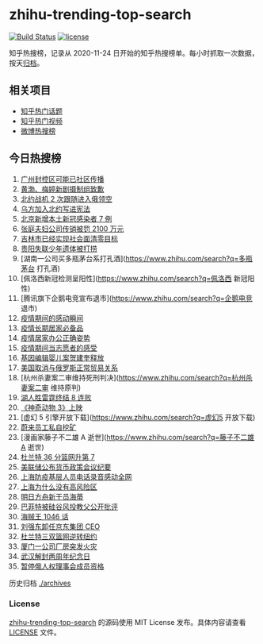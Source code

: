 # zhihu-trending-top-search

[![Build Status](https://github.com/justjavac/zhihu-trending-top-search/workflows/ci/badge.svg?branch=main)](https://github.com/justjavac/zhihu-trending-top-search/actions)
[![license](https://img.shields.io/github/license/justjavac/zhihu-trending-top-search)](https://github.com/justjavac/zhihu-trending-top-search/blob/main/LICENSE)

知乎热搜榜，记录从 2020-11-24 日开始的知乎热搜榜单。每小时抓取一次数据，按天[归档](./archives)。

## 相关项目

- [知乎热门话题](https://github.com/justjavac/zhihu-trending-hot-questions)
- [知乎热门视频](https://github.com/justjavac/zhihu-trending-hot-video)
- [微博热搜榜](https://github.com/justjavac/weibo-trending-hot-search)

## 今日热搜榜

<!-- BEGIN -->
<!-- 最后更新时间 Sat Apr 09 2022 16:16:51 GMT+0800 (China Standard Time) -->

1. [广州封控区可能已社区传播](https://www.zhihu.com/search?q=广州疫情)
1. [黄渤、梅婷新剧摄制组致歉](https://www.zhihu.com/search?q=黄渤小区拍戏遭驱赶)
1. [北约战机 2 次跟随进入俄领空](https://www.zhihu.com/search?q=北约战机)
1. [乌方加入北约写进宪法](https://www.zhihu.com/search?q=乌克兰加入北约)
1. [北京新增本土新冠感染者 7 例](https://www.zhihu.com/search?q=北京疫情新增)
1. [张庭夫妇公司传销被罚 2100 万元](https://www.zhihu.com/search?q=张庭夫妇公司)
1. [吉林市已经实现社会面清零目标](https://www.zhihu.com/search?q=吉林市疫情社会面清零)
1. [贵阳失联少年遗体被打捞](https://www.zhihu.com/search?q=贵阳一少年晨跑失联)
1. [湖南一公司买多瓶茅台系打孔酒](https://www.zhihu.com/search?q=多瓶茅台 打孔酒)
1. [佩洛西新冠检测呈阳性](https://www.zhihu.com/search?q=佩洛西 新冠阳性)
1. [腾讯旗下企鹅电竞宣布退市](https://www.zhihu.com/search?q=企鹅电竞 退市)
1. [疫情期间的感动瞬间](https://www.zhihu.com/search?q=疫情感动瞬间)
1. [疫情长期居家必备品](https://www.zhihu.com/search?q=疫情居家必备)
1. [疫情居家办公正确姿势](https://www.zhihu.com/search?q=疫情居家办公)
1. [疫情期间当志愿者的感受](https://www.zhihu.com/search?q=抗疫志愿者)
1. [基因编辑婴儿案贺建奎释放](https://www.zhihu.com/search?q=基因编辑婴儿案)
1. [美国取消与俄罗斯正常贸易关系](https://www.zhihu.com/search?q=拜登)
1. [杭州杀妻案二审维持死刑判决](https://www.zhihu.com/search?q=杭州杀妻案二审 维持原判)
1. [湖人胜雷霆终结 8 连败](https://www.zhihu.com/search?q=湖人)
1. [《神奇动物 3》上映](https://www.zhihu.com/search?q=神奇动物3)
1. [虚幻 5 引擎开放下载](https://www.zhihu.com/search?q=虚幻5 开放下载)
1. [蔚来员工私自挖矿](https://www.zhihu.com/search?q=蔚来员工)
1. [漫画家藤子不二雄 A 逝世](https://www.zhihu.com/search?q=藤子不二雄A 逝世)
1. [杜兰特 36 分篮网升第 7](https://www.zhihu.com/search?q=篮网)
1. [美联储公布货币政策会议纪要](https://www.zhihu.com/search?q=美联储)
1. [上海防疫基层人员电话录音感动全网](https://www.zhihu.com/search?q=上海防疫工作人员电话录音)
1. [上海为什么没有高风险区](https://www.zhihu.com/search?q=上海高风险)
1. [明日方舟新干员海蒂](https://www.zhihu.com/search?q=明日方舟)
1. [巴菲特被硅谷风投教父公开批评](https://www.zhihu.com/search?q=巴菲特被蒂尔公开批评)
1. [海贼王 1046 话](https://www.zhihu.com/search?q=海贼王)
1. [刘强东卸任京东集团 CEO](https://www.zhihu.com/search?q=刘强东)
1. [杜兰特三双篮网逆转纽约](https://www.zhihu.com/search?q=篮网)
1. [厦门一公司厂房突发火灾](https://www.zhihu.com/search?q=厦门突发火灾)
1. [武汉解封两周年纪念日](https://www.zhihu.com/search?q=武汉解封纪念日)
1. [暂停俄人权理事会成员资格](https://www.zhihu.com/search?q=暂停俄人权理事会成员资格)

<!-- END -->

历史归档 [./archives](./archives)

### License

[zhihu-trending-top-search](https://github.com/justjavac/zhihu-trending-top-search)
的源码使用 MIT License 发布。具体内容请查看 [LICENSE](./LICENSE) 文件。
